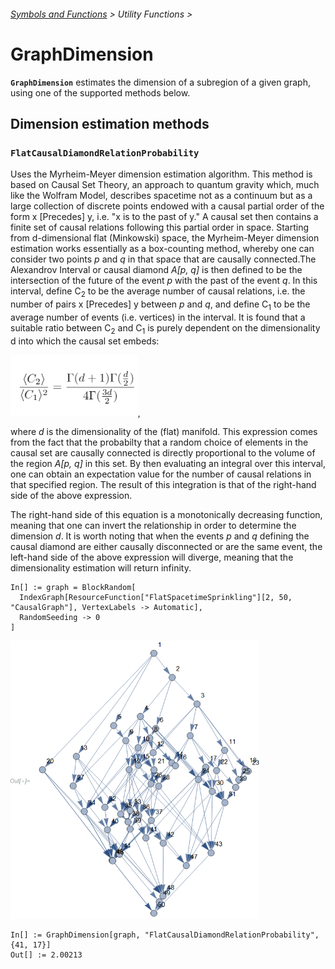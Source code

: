 ###### [Symbols and Functions](/README.md#symbols-and-functions) > Utility Functions >

# GraphDimension

**`GraphDimension`** estimates the dimension of a subregion of a given graph, using one of the supported methods
below.

## Dimension estimation methods
### `FlatCausalDiamondRelationProbability` 
Uses the Myrheim-Meyer dimension estimation algorithm. This method is
based on Causal Set Theory, an approach to quantum gravity which, much like the Wolfram Model, describes spacetime
not as a continuum but as a large collection of discrete points endowed with a causal partial order of the form 
x \[Precedes] y, i.e. "x is to the past of y." A causal set then contains a finite set of causal relations following
this partial order in space. Starting from d-dimensional flat (Minkowski) space, the Myrheim-Meyer dimension 
estimation works essentially as a box-counting method, whereby one can consider two points *p* and *q* in that space 
that are causally connected.The Alexandrov Interval or causal diamond *A[p, q]* is then defined to be the intersection
of the future of the event *p* with the past of the event *q*. In this interval, define C<sub>2</sub> to be the 
average number of causal relations, i.e. the number of pairs x \[Precedes] y between *p* and *q*, and define 
C<sub>1</sub> to be the average number of events (i.e. vertices) in the interval. It is found that a suitable ratio 
between C<sub>2</sub> and C<sub>1</sub> is purely dependent on the dimensionality d into which the causal set embeds:

<img src="/Documentation/Images/MyrheimMeyer.png" width="203.8">,

where *d* is the dimensionality of the (flat) manifold. This expression comes from the fact that the probabilty
that a random choice of elements in the causal set are causally connected is directly proportional to the volume
of the region *A[p, q]* in this set. By then evaluating an integral over this interval, one can obtain an
expectation value for the number of causal relations in that specified region. The result of this integration
is that of the right-hand side of the above expression.

The right-hand side of this equation is a monotonically decreasing function, meaning that one can invert the 
relationship in order to determine the dimension *d*. It is worth noting that when the events *p* and *q* defining 
the causal diamond are either causally disconnected or are the same event, the left-hand side of the above expression 
will diverge, meaning that the dimensionality estimation will return infinity.

```wl
In[] := graph = BlockRandom[
  IndexGraph[ResourceFunction["FlatSpacetimeSprinkling"][2, 50, "CausalGraph"], VertexLabels -> Automatic],
  RandomSeeding -> 0
]
```

<img src="/Documentation/Images/GraphDimensionInput.png" width="398.4">

```wl
In[] := GraphDimension[graph, "FlatCausalDiamondRelationProbability", {41, 17}]
Out[] := 2.00213
```
